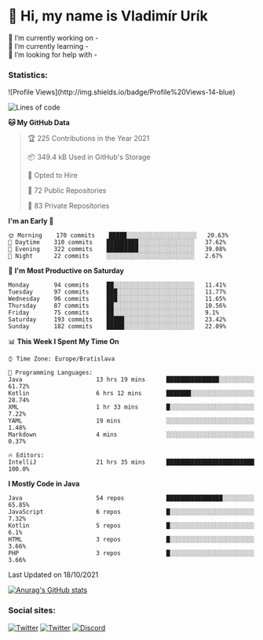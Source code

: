 <h1> 👋 Hi, my name is Vladimír Urík</h1>
<p>
 🔭 I’m currently working on -<br>
 🌱 I’m currently learning -<br>
 🤔 I’m looking for help with -<br>
</p>
<h3>Statistics:</h3>
<!--START_SECTION:waka-->
![Profile Views](http://img.shields.io/badge/Profile%20Views-14-blue)

![Lines of code](https://img.shields.io/badge/From%20Hello%20World%20I%27ve%20Written-4.0%20million%20lines%20of%20code-blue)

**🐱 My GitHub Data** 

> 🏆 225 Contributions in the Year 2021
 > 
> 📦 349.4 kB Used in GitHub's Storage 
 > 
> 💼 Opted to Hire
 > 
> 📜 72 Public Repositories 
 > 
> 🔑 83 Private Repositories  
 > 
**I'm an Early 🐤** 

```text
🌞 Morning    170 commits    █████░░░░░░░░░░░░░░░░░░░░   20.63% 
🌆 Daytime    310 commits    █████████░░░░░░░░░░░░░░░░   37.62% 
🌃 Evening    322 commits    █████████░░░░░░░░░░░░░░░░   39.08% 
🌙 Night      22 commits     ░░░░░░░░░░░░░░░░░░░░░░░░░   2.67%

```
📅 **I'm Most Productive on Saturday** 

```text
Monday       94 commits     ██░░░░░░░░░░░░░░░░░░░░░░░   11.41% 
Tuesday      97 commits     ███░░░░░░░░░░░░░░░░░░░░░░   11.77% 
Wednesday    96 commits     ███░░░░░░░░░░░░░░░░░░░░░░   11.65% 
Thursday     87 commits     ██░░░░░░░░░░░░░░░░░░░░░░░   10.56% 
Friday       75 commits     ██░░░░░░░░░░░░░░░░░░░░░░░   9.1% 
Saturday     193 commits    █████░░░░░░░░░░░░░░░░░░░░   23.42% 
Sunday       182 commits    █████░░░░░░░░░░░░░░░░░░░░   22.09%

```


📊 **This Week I Spent My Time On** 

```text
⌚︎ Time Zone: Europe/Bratislava

💬 Programming Languages: 
Java                     13 hrs 19 mins      ███████████████░░░░░░░░░░   61.72% 
Kotlin                   6 hrs 12 mins       ███████░░░░░░░░░░░░░░░░░░   28.74% 
XML                      1 hr 33 mins        █░░░░░░░░░░░░░░░░░░░░░░░░   7.22% 
YAML                     19 mins             ░░░░░░░░░░░░░░░░░░░░░░░░░   1.48% 
Markdown                 4 mins              ░░░░░░░░░░░░░░░░░░░░░░░░░   0.37%

🔥 Editors: 
IntelliJ                 21 hrs 35 mins      █████████████████████████   100.0%

```

**I Mostly Code in Java** 

```text
Java                     54 repos            ████████████████░░░░░░░░░   65.85% 
JavaScript               6 repos             █░░░░░░░░░░░░░░░░░░░░░░░░   7.32% 
Kotlin                   5 repos             █░░░░░░░░░░░░░░░░░░░░░░░░   6.1% 
HTML                     3 repos             █░░░░░░░░░░░░░░░░░░░░░░░░   3.66% 
PHP                      3 repos             █░░░░░░░░░░░░░░░░░░░░░░░░   3.66%

```



 Last Updated on 18/10/2021
<!--END_SECTION:waka-->

[![Anurag's GitHub stats](https://github-readme-stats.vercel.app/api?username=vladimir-urik)](https://github.com/anuraghazra/github-readme-stats)

<h3>Social sites:</h3>
<p><a href="https://twitter.com/GGGEDR" target="_blank"><img alt="Twitter" src="https://img.shields.io/badge/twitter-%231DA1F2.svg?&style=for-the-badge&logo=twitter&logoColor=white" /></a> <a href="https://www.reddit.com/user/GGGEDR" target="_blank"><img alt="Twitter" src="https://img.shields.io/badge/reddit-%23FE6262.svg?&style=for-the-badge&logo=reddit&logoColor=white" /></a> <a href="https://discord.com/users/535708984959827978" target="_blank"><img alt="Discord" src="https://img.shields.io/badge/discord-%235865f2.svg?&style=for-the-badge&logo=discord&logoColor=white" />
</p>
